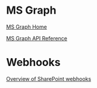 # MS Graph

[MS Graph Home](https://developer.microsoft.com/en-us/graph)

[MS Graph API Reference](https://developer.microsoft.com/en-us/graph/docs/concepts/overview)

# Webhooks

[Overview of SharePoint webhooks](https://docs.microsoft.com/en-us/sharepoint/dev/apis/webhooks/overview-sharepoint-webhooks)
